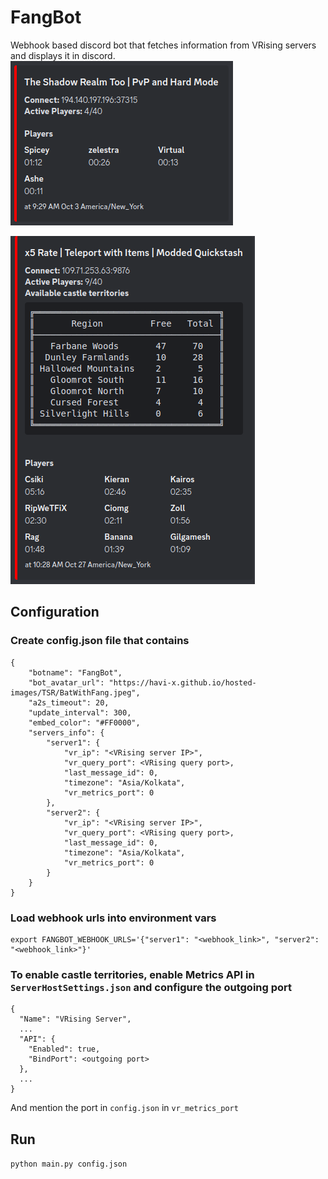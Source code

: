 # FangBot

Webhook based discord bot that fetches information from VRising servers and displays it in discord.
![Image 1](https://github.com/mnjm/FangBot/blob/7da78d18317642ce8e9f5b92f2484bf05f5f970f/FangBot-Image1.png)

![Image 2](https://github.com/mnjm/FangBot/blob/f6778f21efc0f6d07484b8263352c311d28a851d/FangBot-Update.png)

## Configuration

### Create config.json file that contains
```
{
    "botname": "FangBot",
    "bot_avatar_url": "https://havi-x.github.io/hosted-images/TSR/BatWithFang.jpeg",
    "a2s_timeout": 20,
    "update_interval": 300,
    "embed_color": "#FF0000",
    "servers_info": {
        "server1": {
            "vr_ip": "<VRising server IP>",
            "vr_query_port": <VRising query port>,
            "last_message_id": 0,
            "timezone": "Asia/Kolkata",
            "vr_metrics_port": 0
        },
        "server2": {
            "vr_ip": "<VRising server IP>",
            "vr_query_port": <VRising query port>,
            "last_message_id": 0,
            "timezone": "Asia/Kolkata",
            "vr_metrics_port": 0
        }
    }
}
```
### Load webhook urls into environment vars
```
export FANGBOT_WEBHOOK_URLS='{"server1": "<webhook_link>", "server2": "<webhook_link>"}' 
```
### To enable castle territories, enable Metrics API in `ServerHostSettings.json` and configure the outgoing port
```
{
  "Name": "VRising Server",
  ...
  "API": {
    "Enabled": true,
    "BindPort": <outgoing port>
  },
  ...
}
```
  And mention the port in `config.json` in `vr_metrics_port`

## Run
`python main.py config.json`
